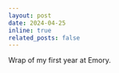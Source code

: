 ```yaml
---
layout: post
date: 2024-04-25
inline: true
related_posts: false
---
```


Wrap of my first year at Emory.
